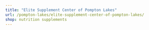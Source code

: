 ```yaml
---
title: "Elite Supplement Center of Pompton Lakes"
url: /pompton-lakes/elite-supplement-center-of-pompton-lakes/
shop: nutrition supplements
---
```


